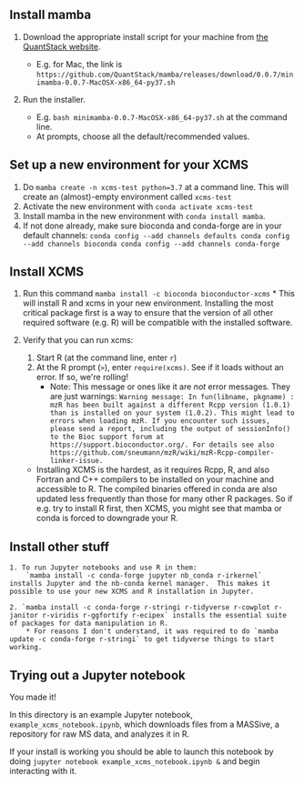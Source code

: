 ## Install mamba

1. Download the appropriate install script for your machine from [the QuantStack website](https://quantstack.net/mamba.html).
	* E.g. for Mac, the link is `https://github.com/QuantStack/mamba/releases/download/0.0.7/minimamba-0.0.7-MacOSX-x86_64-py37.sh`
	
2. Run the installer.
	* E.g. `bash minimamba-0.0.7-MacOSX-x86_64-py37.sh` at the command line.
	* At prompts, choose all the default/recommended values.

## Set up a new environment for your XCMS

1.  Do `mamba create -n xcms-test python=3.7` at a command line.  This will create an (almost)-empty environment called `xcms-test`
2. Activate the new environment with `conda activate xcms-test`
3. Install mamba in the new environment with `conda install mamba`.
4. If not done already, make sure bioconda and conda-forge are in your default channels:
		```
		conda config --add channels defaults
		conda config --add channels bioconda
		conda config --add channels conda-forge
		```
## Install XCMS

1. Run this command `mamba install -c bioconda bioconductor-xcms`
		* This will install R and xcms in your new environment.  Installing the most critical package first is a way to ensure that the version of all other required software (e.g. R) will be compatible with the installed software.
		
2. Verify that you can run xcms:
	1.  Start R (at the command line, enter `r`)
	2.  At the R prompt (`>`), enter `require(xcms)`.  See if it loads without an error.  If so, we're rolling!
		* Note: This message or ones like it are *not* error messages.  They are just warnings:
			  ```Warning message:
				  In fun(libname, pkgname) :
				  mzR has been built against a different Rcpp version (1.0.1)
				  than is installed on your system (1.0.2). This might lead to errors
				  when loading mzR. If you encounter such issues, please send a report,
				  including the output of sessionInfo() to the Bioc support forum at 
				  https://support.bioconductor.org/. For details see also
				  https://github.com/sneumann/mzR/wiki/mzR-Rcpp-compiler-linker-issue.
			  ```
	* Installing XCMS is the hardest, as it requires Rcpp, R, and also Fortran and C++ compilers to be installed on your machine and accessible to R.  The compiled binaries offered in conda are also updated less frequently than those for many other R packages.  So if e.g. try to install R first, then XCMS, you might see that mamba or conda is forced to downgrade your R.
	
## Install other stuff
	
	1. To run Jupyter notebooks and use R in them:
		`mamba install -c conda-forge jupyter nb_conda r-irkernel` installs Jupyter and the nb-conda kernel manager.  This makes it possible to use your new XCMS and R installation in Jupyter.
		
	2. `mamba install -c conda-forge r-stringi r-tidyverse r-cowplot r-janitor r-viridis r-ggfortify r-ecipex` installs the essential suite of packages for data manipulation in R.
		* For reasons I don't understand, it was required to do `mamba update -c conda-forge r-stringi` to get tidyverse things to start working.  
	
	
## Trying out a Jupyter notebook

You made it!

In this directory is an example Jupyter notebook, `example_xcms_notebook.ipynb`, which downloads files from a MASSive, a repository for raw MS data, and analyzes it in R.

If your install is working you should be able to launch this notebook by doing `jupyter notebook example_xcms_notebook.ipynb &` and begin interacting with it.

